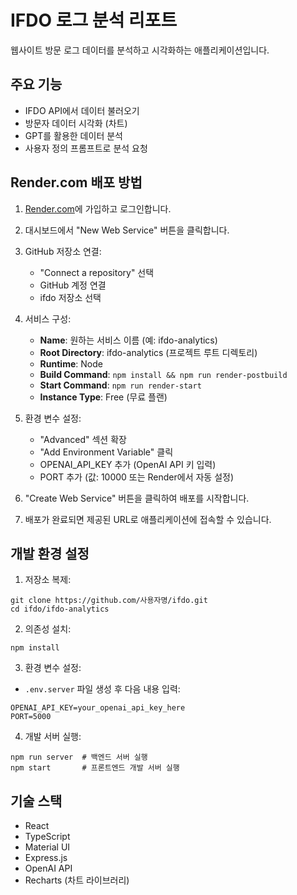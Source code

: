 # IFDO 로그 분석 리포트

웹사이트 방문 로그 데이터를 분석하고 시각화하는 애플리케이션입니다.

## 주요 기능

- IFDO API에서 데이터 불러오기
- 방문자 데이터 시각화 (차트)
- GPT를 활용한 데이터 분석
- 사용자 정의 프롬프트로 분석 요청

## Render.com 배포 방법

1. [Render.com](https://render.com/)에 가입하고 로그인합니다.

2. 대시보드에서 "New Web Service" 버튼을 클릭합니다.

3. GitHub 저장소 연결:
   - "Connect a repository" 선택
   - GitHub 계정 연결
   - ifdo 저장소 선택

4. 서비스 구성:
   - **Name**: 원하는 서비스 이름 (예: ifdo-analytics)
   - **Root Directory**: ifdo-analytics (프로젝트 루트 디렉토리)
   - **Runtime**: Node
   - **Build Command**: `npm install && npm run render-postbuild`
   - **Start Command**: `npm run render-start`
   - **Instance Type**: Free (무료 플랜)

5. 환경 변수 설정:
   - "Advanced" 섹션 확장
   - "Add Environment Variable" 클릭
   - OPENAI_API_KEY 추가 (OpenAI API 키 입력)
   - PORT 추가 (값: 10000 또는 Render에서 자동 설정)

6. "Create Web Service" 버튼을 클릭하여 배포를 시작합니다.

7. 배포가 완료되면 제공된 URL로 애플리케이션에 접속할 수 있습니다.

## 개발 환경 설정

1. 저장소 복제:
```
git clone https://github.com/사용자명/ifdo.git
cd ifdo/ifdo-analytics
```

2. 의존성 설치:
```
npm install
```

3. 환경 변수 설정:
- `.env.server` 파일 생성 후 다음 내용 입력:
```
OPENAI_API_KEY=your_openai_api_key_here
PORT=5000
```

4. 개발 서버 실행:
```
npm run server  # 백엔드 서버 실행
npm start       # 프론트엔드 개발 서버 실행
```

## 기술 스택

- React
- TypeScript
- Material UI
- Express.js
- OpenAI API
- Recharts (차트 라이브러리) 